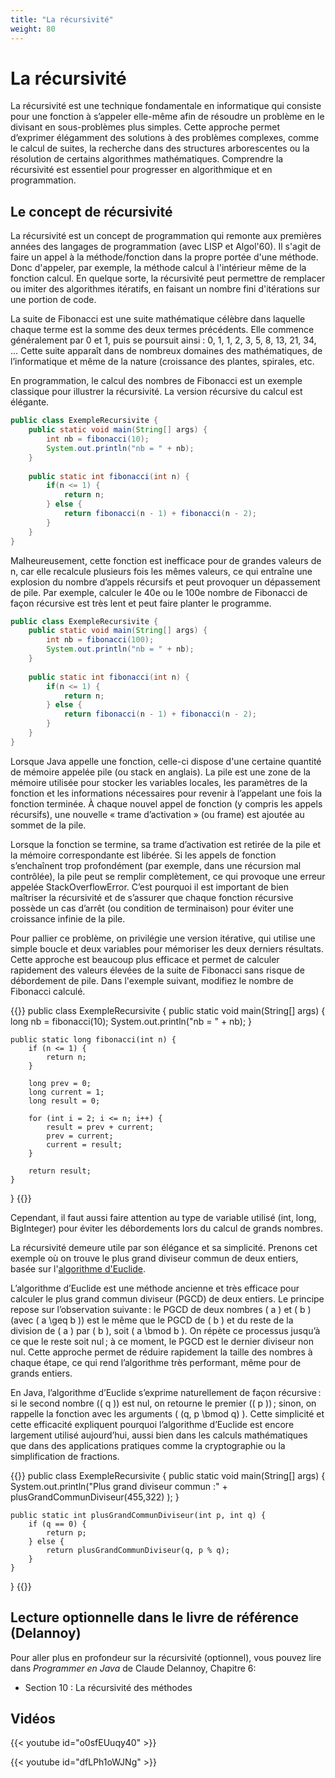 ```yaml
---
title: "La récursivité"
weight: 80
---
```


# La récursivité

La récursivité est une technique fondamentale en informatique qui consiste pour une fonction à s’appeler elle-même afin de résoudre un problème en le divisant en sous-problèmes plus simples. Cette approche permet d’exprimer élégamment des solutions à des problèmes complexes, comme le calcul de suites, la recherche dans des structures arborescentes ou la résolution de certains algorithmes mathématiques. Comprendre la récursivité est essentiel pour progresser en algorithmique et en programmation.


## Le concept de récursivité

<p>La récursivité est un concept de programmation qui remonte aux premières années des langages de programmation (avec LISP et Algol'60). Il s'agit de faire un appel à la méthode/fonction dans la propre portée d'une méthode. Donc d'appeler, par exemple, la méthode calcul à l'intérieur même de la fonction calcul. En quelque sorte, la récursivité peut permettre de remplacer ou imiter des algorithmes itératifs, en faisant un nombre fini d'itérations sur une portion de code. 


La suite de Fibonacci est une suite mathématique célèbre dans laquelle chaque terme est la somme des deux termes précédents. Elle commence généralement par 0 et 1, puis se poursuit ainsi : 0, 1, 1, 2, 3, 5, 8, 13, 21, 34, ... Cette suite apparaît dans de nombreux domaines des mathématiques, de l’informatique et même de la nature (croissance des plantes, spirales, etc.

En programmation, le calcul des nombres de Fibonacci est un exemple classique pour illustrer la récursivité. La version récursive du calcul est élégante.



```java  {style=github}
public class ExempleRecursivite {
    public static void main(String[] args) {
        int nb = fibonacci(10);
        System.out.println("nb = " + nb);
    }
    
    public static int fibonacci(int n) {
        if(n <= 1) {
            return n;
        } else {
            return fibonacci(n - 1) + fibonacci(n - 2);
        }
    }
}
```

Malheureusement, cette fonction est inefficace pour de grandes valeurs de n, car elle recalcule plusieurs fois les mêmes valeurs, ce qui entraîne une explosion du nombre d’appels récursifs et peut provoquer un dépassement de pile. Par exemple, calculer le 40e ou le 100e nombre de Fibonacci de façon récursive est très lent et peut faire planter le programme.

```java  {style=github}
public class ExempleRecursivite {
    public static void main(String[] args) {
        int nb = fibonacci(100);
        System.out.println("nb = " + nb);
    }
    
    public static int fibonacci(int n) {
        if(n <= 1) {
            return n;
        } else {
            return fibonacci(n - 1) + fibonacci(n - 2);
        }
    }
}
```

Lorsque Java appelle une fonction, celle-ci dispose d'une certaine quantité de mémoire appelée pile (ou stack en anglais). La pile est une zone de la mémoire utilisée pour stocker les variables locales, les paramètres de la fonction et les informations nécessaires pour revenir à l’appelant une fois la fonction terminée. À chaque nouvel appel de fonction (y compris les appels récursifs), une nouvelle « trame d’activation » (ou frame) est ajoutée au sommet de la pile.

Lorsque la fonction se termine, sa trame d’activation est retirée de la pile et la mémoire correspondante est libérée. Si les appels de fonction s’enchaînent trop profondément (par exemple, dans une récursion mal contrôlée), la pile peut se remplir complètement, ce qui provoque une erreur appelée StackOverflowError. C’est pourquoi il est important de bien maîtriser la récursivité et de s’assurer que chaque fonction récursive possède un cas d’arrêt (ou condition de terminaison) pour éviter une croissance infinie de la pile.


Pour pallier ce problème, on privilégie une version itérative, qui utilise une simple boucle et deux variables pour mémoriser les deux derniers résultats. Cette approche est beaucoup plus efficace et permet de calculer rapidement des valeurs élevées de la suite de Fibonacci sans risque de débordement de pile. Dans l'exemple suivant, modifiez le nombre de Fibonacci calculé.

{{<inlineJava path="ExempleRecursivite.java" lang="java">}}
public class ExempleRecursivite {
    public static void main(String[] args) {
        long nb = fibonacci(10);
        System.out.println("nb = " + nb);
    }
    
    public static long fibonacci(int n) {
        if (n <= 1) {
            return n;
        }
        
        long prev = 0;
        long current = 1;
        long result = 0;
        
        for (int i = 2; i <= n; i++) {
            result = prev + current;
            prev = current;
            current = result;
        }
        
        return result;
    }
}
{{</inlineJava>}}

Cependant, il faut aussi faire attention au type de variable utilisé (int, long, BigInteger) pour éviter les débordements lors du calcul de grands nombres.

La récursivité demeure utile par son élégance et sa simplicité. Prenons cet exemple où on trouve le plus grand diviseur commun de deux entiers, basée sur l'<a href="https://fr.wikipedia.org/wiki/Algorithme_d%27Euclide">algorithme d'Euclide</a>.

L’algorithme d’Euclide est une méthode ancienne et très efficace pour calculer le plus grand commun diviseur (PGCD) de deux entiers. Le principe repose sur l’observation suivante : le PGCD de deux nombres \( a \) et \( b \) (avec \( a \geq b \)) est le même que le PGCD de \( b \) et du reste de la division de \( a \) par \( b \), soit \( a \bmod b \). On répète ce processus jusqu’à ce que le reste soit nul ; à ce moment, le PGCD est le dernier diviseur non nul. Cette approche permet de réduire rapidement la taille des nombres à chaque étape, ce qui rend l’algorithme très performant, même pour de grands entiers.

En Java, l’algorithme d’Euclide s’exprime naturellement de façon récursive : si le second nombre (\( q \)) est nul, on retourne le premier (\( p \)) ; sinon, on rappelle la fonction avec les arguments \( (q, p \bmod q) \). Cette simplicité et cette efficacité expliquent pourquoi l’algorithme d’Euclide est encore largement utilisé aujourd’hui, aussi bien dans les calculs mathématiques que dans des applications pratiques comme la cryptographie ou la simplification de fractions.


{{<inlineJava path="ExempleRecursivite.java" lang="java">}}
public class ExempleRecursivite {
    public static void main(String[] args) {
        System.out.println("Plus grand diviseur commun :" 
          + plusGrandCommunDiviseur(455,322) );
    }

    public static int plusGrandCommunDiviseur(int p, int q) {
        if (q == 0) {
            return p;            
        } else {         
            return plusGrandCommunDiviseur(q, p % q);
        }
    }
}
{{</inlineJava>}}


## Lecture optionnelle dans le livre de référence (Delannoy)

<p>Pour aller plus en profondeur sur la récursivité (optionnel), vous pouvez lire dans <em>Programmer en Java</em> de Claude Delannoy, Chapitre 6:</p>
<ul>
	<li>Section 10 : La récursivité des méthodes</li>
</ul>

## Vidéos

{{< youtube id="o0sfEUuqy40" >}}

{{< youtube id="dfLPh1oWJNg" >}}


